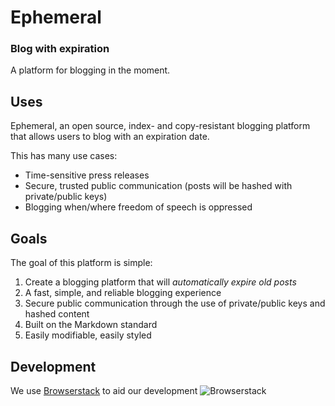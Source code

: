 # Ephemeral
### Blog with expiration
A platform for blogging in the moment.

## Uses
Ephemeral, an open source, index- and copy-resistant blogging platform that allows users to blog with an expiration date. 

This has many use cases:
 * Time-sensitive press releases
 * Secure, trusted public communication (posts will be hashed with private/public keys)
 * Blogging when/where freedom of speech is oppressed

## Goals
The goal of this platform is simple: 
1. Create a blogging platform that will *automatically expire old posts*
2. A fast, simple, and reliable blogging experience
3. Secure public communication through the use of private/public keys and hashed content
3. Built on the Markdown standard
4. Easily modifiable, easily styled

## Development
We use [Browserstack](http://browserstack.com) to aid our development
![Browserstack](https://raw.githubusercontent.com/ephemeral/blob/master/Logo-01.svg)
